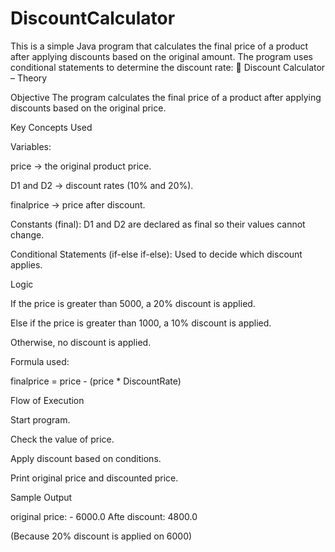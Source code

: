 # DiscountCalculator
This is a simple Java program that calculates the final price of a product after applying discounts based on the original amount. The program uses conditional statements to determine the discount rate:
🛒 Discount Calculator – Theory

Objective
The program calculates the final price of a product after applying discounts based on the original price.

Key Concepts Used

Variables:

price → the original product price.

D1 and D2 → discount rates (10% and 20%).

finalprice → price after discount.

Constants (final): D1 and D2 are declared as final so their values cannot change.

Conditional Statements (if-else if-else): Used to decide which discount applies.

Logic

If the price is greater than 5000, a 20% discount is applied.

Else if the price is greater than 1000, a 10% discount is applied.

Otherwise, no discount is applied.

Formula used:

finalprice = price - (price * DiscountRate)


Flow of Execution

Start program.

Check the value of price.

Apply discount based on conditions.

Print original price and discounted price.

Sample Output

original price: - 6000.0
Afte discount: 4800.0


(Because 20% discount is applied on 6000)
